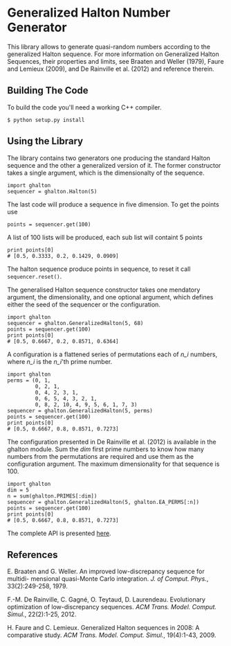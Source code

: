 Generalized Halton Number Generator
===================================

This library allows to generate quasi-random numbers according to the
generalized Halton sequence. For more information on Generalized Halton
Sequences, their properties and limits, see Braaten and Weller (1979), Faure
and Lemieux (2009), and De Rainville et al. (2012) and reference therein.


Building The Code
-----------------
To build the code you'll need a working C++ compiler. 

    $ python setup.py install

Using the Library
-----------------
The library contains two generators one producing the standard Halton sequence
and the other a generalized version of it. The former constructor takes a
single argument, which is the dimensionalty of the sequence.

    import ghalton
    sequencer = ghalton.Halton(5)

The last code will produce a sequence in five dimension. To get the points use

    points = sequencer.get(100)

A list of 100 lists will be produced, each sub list will containt 5 points

    print points[0]
    # [0.5, 0.3333, 0.2, 0.1429, 0.0909]

The halton sequence produce points in sequence, to reset it call
`sequencer.reset()`.

The generalised Halton sequence constructor takes one mendatory argument, the
dimensionality, and one optional argument, which defines either the seed of
the sequencer or the configuration.

    import ghalton
    sequencer = ghalton.GeneralizedHalton(5, 68)
    points = sequencer.get(100)
    print points[0]
    # [0.5, 0.6667, 0.2, 0.8571, 0.6364]

A configuration is a flattened series of permutations each of *n_i* numbers,
where *n_i* is the *n_i*'th prime number.

    import ghalton
    perms = (0, 1,
             0, 2, 1,
             0, 4, 2, 3, 1,
             0, 6, 5, 4, 3, 2, 1,
             0, 8, 2, 10, 4, 9, 5, 6, 1, 7, 3)
    sequencer = ghalton.GeneralizedHalton(5, perms)
    points = sequencer.get(100)
    print points[0]
    # [0.5, 0.6667, 0.8, 0.8571, 0.7273]

The configuration presented in De Rainville et al. (2012) is available in the
ghalton module. Sum the *dim* first prime numbers to know how many numbers from the permutations are required
and use them as the configuration argument. The maximum dimensionality for that sequence is 100.

    import ghalton
    dim = 5
    n = sum(ghalton.PRIMES[:dim])
    sequencer = ghalton.GeneralizedHalton(5, ghalton.EA_PERMS[:n])
    points = sequencer.get(100)
    print points[0]
    # [0.5, 0.6667, 0.8, 0.8571, 0.7273]

The complete API is presented [here](http://vision.gel.ulaval.ca/~fmdrainville/doc/python/index.html).

References
----------
E. Braaten and G. Weller. An improved low-discrepancy sequence for multidi-
mensional quasi-Monte Carlo integration. *J. of Comput. Phys.*,
33(2):249-258, 1979.

F.-M. De Rainville, C. Gagné, O. Teytaud, D. Laurendeau. Evolutionary
optimization of low-discrepancy sequences. *ACM Trans. Model. Comput. Simul.*,
22(2):1-25, 2012.

H. Faure and C. Lemieux. Generalized Halton sequences in 2008: A comparative
study. *ACM Trans. Model. Comput. Simul.*, 19(4):1-43, 2009.
